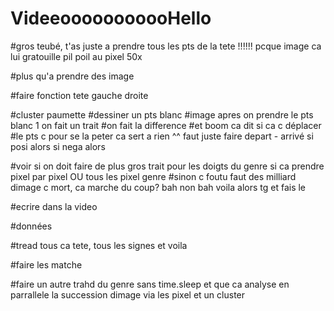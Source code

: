 # VideeooooooooooHello


#gros teubé, t'as juste a prendre tous les pts de la tete !!!!!! pcque image ca lui gratouille pil poil au pixel 50x


#plus qu'a prendre des image

#faire fonction tete gauche droite

#cluster paumette
  #dessiner un pts blanc
  #image apres on prendre le pts blanc 1 on fait un trait
  #on fait la difference
  #et boom ca dit si ca c déplacer
  #le pts c pour se la peter ca sert a rien ^^ faut juste faire depart - arrivé si posi alors si nega alors

#voir si on doit faire de plus gros trait pour les doigts du genre si ca prendre pixel par pixel OU tous les pixel genre
#sinon c foutu faut des milliard dimage c mort, ca marche du coup? bah non bah voila alors tg et fais le

#ecrire dans la video

#données

#tread tous ca tete, tous les signes et voila

#faire les matche

#faire un autre trahd du genre sans time.sleep et que ca analyse en parrallele la succession dimage via les pixel et un cluster
